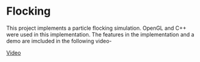 # Flocking

This project implements a particle flocking simulation. OpenGL and C++ were used in this implementation. The features in the implementation and a demo are imcluded in the following video-  

[Video](https://www.youtube.com/embed/hkVuu_nTwKA)
